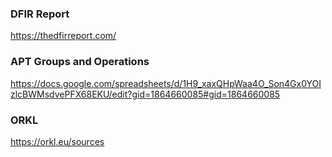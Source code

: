 ### DFIR Report

https://thedfirreport.com/

### APT Groups and Operations

https://docs.google.com/spreadsheets/d/1H9_xaxQHpWaa4O_Son4Gx0YOIzlcBWMsdvePFX68EKU/edit?gid=1864660085#gid=1864660085

### ORKL

https://orkl.eu/sources

